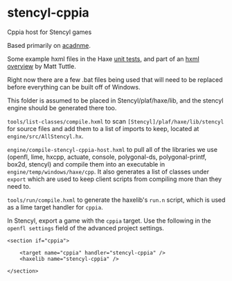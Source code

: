 # stencyl-cppia
Cppia host for Stencyl games

Based primarily on [acadnme](https://github.com/nmehost/acadnme).

Some example hxml files in the Haxe [unit tests](https://github.com/HaxeFoundation/haxe/tree/development/tests/unit), and part of an [hxml overview](http://matttuttle.com/2015/06/hxml-overview/) by Matt Tuttle.

Right now there are a few .bat files being used that will need to be replaced before everything can be built off of Windows.

This folder is assumed to be placed in Stencyl/plaf/haxe/lib, and the stencyl engine should be generated there too.

`tools/list-classes/compile.hxml` to scan `[Stencyl]/plaf/haxe/lib/stencyl` for source files and add them to a list of imports to keep, located at `engine/src/AllStencyl.hx`.

`engine/compile-stencyl-cppia-host.hxml` to pull all of the libraries we use (openfl, lime, hxcpp, actuate, console, polygonal-ds, polygonal-printf, box2d, stencyl) and compile them into an executable in `engine/temp/windows/haxe/cpp`. It also generates a list of classes under `export` which are used to keep client scripts from compiling more than they need to.

`tools/run/compile.hxml` to generate the haxelib's `run.n` script, which is used as a lime target handler for `cppia`.

In Stencyl, export a game with the `cppia` target. Use the following in the `openfl settings` field of the advanced project settings.

```
<section if="cppia">
	
	<target name="cppia" handler="stencyl-cppia" />
	<haxelib name="stencyl-cppia" />
	
</section>
```
